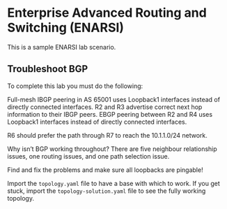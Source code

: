 # Enterprise Advanced Routing and Switching (ENARSI)

This is a sample ENARSI lab scenario.

## Troubleshoot BGP

To complete this lab you must do the following:

Full-mesh IBGP peering in AS 65001 uses Loopback1 interfaces instead of directly connected interfaces. R2 and R3 advertise correct next hop information to their IBGP peers. EBGP peering between R2 and R4 uses Loopback1 interfaces instead of directly connected interfaces.

R6 should prefer the path through R7 to reach the 10.1.1.0/24 network.

Why isn’t BGP working throughout?  There are five neighbour relationship issues, one routing issues, and one path selection issue.

Find and fix the problems and make sure all loopbacks are pingable!

Import the `topology.yaml` file to have a base with which to work.  If you get stuck, import the `topology-solution.yaml` file to see the fully working topology.
